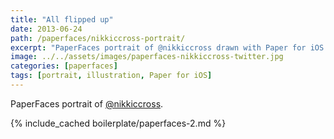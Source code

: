 ```yaml
---
title: "All flipped up"
date: 2013-06-24
path: /paperfaces/nikkiccross-portrait/
excerpt: "PaperFaces portrait of @nikkiccross drawn with Paper for iOS on an iPad."
image: ../../assets/images/paperfaces-nikkiccross-twitter.jpg
categories: [paperfaces]
tags: [portrait, illustration, Paper for iOS]
---
```


PaperFaces portrait of [@nikkiccross](https://twitter.com/nikkiccross).

{% include_cached boilerplate/paperfaces-2.md %}
